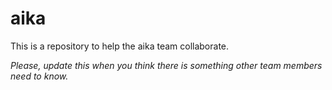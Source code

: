 # aika
This is a repository to help the aika team collaborate.

_Please, update this when you think there is something other team members need to know._
